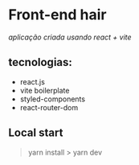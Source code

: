 # Front-end hair

*aplicação criada usando react + vite*

## tecnologias:

- react.js
- vite boilerplate
- styled-components
- react-router-dom

## Local start

> yarn install > yarn dev